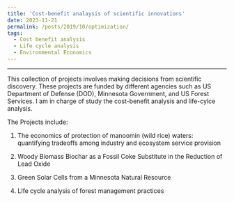 ```yaml
---
title: 'Cost-benefit analaysis of scientific innovations'
date: 2023-11-21
permalink: /posts/2019/10/optimization/
tags:
  - Cost benefit analysis
  - Life cycle analysis
  - Environmental Economics
---
```

______________________________

This collection of projects involves making decisions from scientific discovery. These projects are funded by different agencies such as US Department of Defense (DOD), Minnesota Government, and US Forest Services. I am in charge of study the cost-benefit analysis and life-cylce analysis.

The Projects include:

1) The economics of protection of manoomin (wild rice) waters: quantifying tradeoffs among industry and ecosystem service provision

2) Woody Biomass Biochar as a Fossil Coke Substitute in the Reduction of Lead Oxide

4) Green Solar Cells from a Minnesota Natural Resource

5) LIfe cycle analysis of forest management practices
